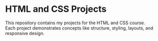 # HTML and CSS Projects

This repository contains my projects for the HTML and CSS course.  
Each project demonstrates concepts like structure, styling, layouts, and responsive design.
